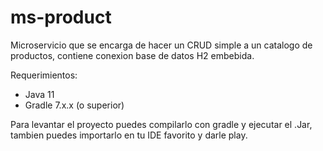 # ms-product

Microservicio que se encarga de hacer un CRUD simple a un catalogo de productos, contiene conexion base de datos H2 embebida.

Requerimientos:
- Java 11
- Gradle 7.x.x (o superior)

Para levantar el proyecto puedes compilarlo con gradle y ejecutar el .Jar, tambien puedes importarlo en tu IDE favorito y darle play.